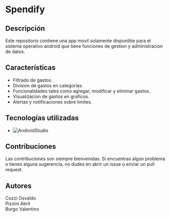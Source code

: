 # Spendify

## Descripción

Este repositorio contiene una app movil solamente disponible para el sistema operativo android que tiene funciones de gestion y administracion de datos.

## Características

- Filtrado de gastos.
- Division de gastos en categorias.
- Funcionalidades tales como agregar, modificar y eliminar gastos.
- Visualizacion de gastos en graficos.
- Alertas y notificaciones sobre limites.

## Tecnologías utilizadas

- ![AndroidStudio](https://img.shields.io/badge/-AndroidStudio-333333?style=flat&logo=AndroidStudio)

## Contribuciones

Las contribuciones son siempre bienvenidas. Si encuentras algún problema o tienes alguna sugerencia, no dudes en abrir un issue o enviar un pull request.

## Autores

Cozzi Osvaldo</br>
Pizzini Abril</br>
Borgo Valentino</br>

